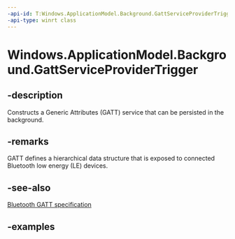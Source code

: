 ```yaml
---
-api-id: T:Windows.ApplicationModel.Background.GattServiceProviderTrigger
-api-type: winrt class
---
```


<!-- Class syntax.
public class GattServiceProviderTrigger : IBackgroundTrigger
-->

# Windows.ApplicationModel.Background.GattServiceProviderTrigger

## -description
Constructs a Generic Attributes (GATT) service that can be persisted in the background.

## -remarks
GATT defines a hierarchical data structure that is exposed to connected Bluetooth low energy (LE) devices.

## -see-also
[Bluetooth GATT specification](https://www.bluetooth.com/specifications/generic-attributes-overview)

## -examples
